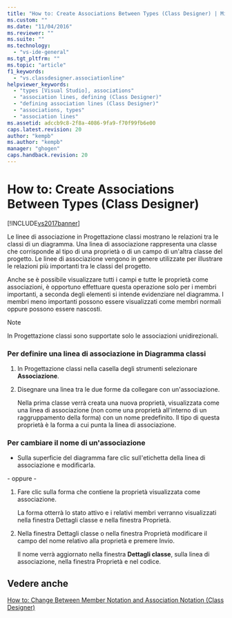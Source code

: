 ```yaml
---
title: "How to: Create Associations Between Types (Class Designer) | Microsoft Docs"
ms.custom: ""
ms.date: "11/04/2016"
ms.reviewer: ""
ms.suite: ""
ms.technology: 
  - "vs-ide-general"
ms.tgt_pltfrm: ""
ms.topic: "article"
f1_keywords: 
  - "vs.classdesigner.associationline"
helpviewer_keywords: 
  - "types [Visual Studio], associations"
  - "association lines, defining (Class Designer)"
  - "defining association lines (Class Designer)"
  - "associations, types"
  - "association lines"
ms.assetid: adccb9c8-2f8a-4086-9fa9-f70f99fb6e00
caps.latest.revision: 20
author: "kempb"
ms.author: "kempb"
manager: "ghogen"
caps.handback.revision: 20
---
```

# How to: Create Associations Between Types (Class Designer)
[!INCLUDE[vs2017banner](../code-quality/includes/vs2017banner.md)]

Le linee di associazione in Progettazione classi mostrano le relazioni tra le classi di un diagramma.  Una linea di associazione rappresenta una classe che corrisponde al tipo di una proprietà o di un campo di un'altra classe del progetto.  Le linee di associazione vengono in genere utilizzate per illustrare le relazioni più importanti tra le classi del progetto.  
  
 Anche se è possibile visualizzare tutti i campi e tutte le proprietà come associazioni, è opportuno effettuare questa operazione solo per i membri importanti, a seconda degli elementi si intende evidenziare nel diagramma. I membri meno importanti possono essere visualizzati come membri normali oppure possono essere nascosti.  
  
> [!NOTE]
>  In Progettazione classi sono supportate solo le associazioni unidirezionali.  
  
### Per definire una linea di associazione in Diagramma classi  
  
1.  In Progettazione classi nella casella degli strumenti selezionare **Associazione**.  
  
2.  Disegnare una linea tra le due forme da collegare con un'associazione.  
  
     Nella prima classe verrà creata una nuova proprietà,  visualizzata come una linea di associazione \(non come una proprietà all'interno di un raggruppamento della forma\) con un nome predefinito.  Il tipo di questa proprietà è la forma a cui punta la linea di associazione.  
  
### Per cambiare il nome di un'associazione  
  
-   Sulla superficie del diagramma fare clic sull'etichetta della linea di associazione e modificarla.  
  
 \- oppure \-  
  
1.  Fare clic sulla forma che contiene la proprietà visualizzata come associazione.  
  
     La forma otterrà lo stato attivo e i relativi membri verranno visualizzati nella finestra Dettagli classe e nella finestra Proprietà.  
  
2.  Nella finestra Dettagli classe o nella finestra Proprietà modificare il campo del nome relativo alla proprietà e premere Invio.  
  
     Il nome verrà aggiornato nella finestra **Dettagli classe**, sulla linea di associazione, nella finestra Proprietà e nel codice.  
  
## Vedere anche  
 [How to: Change Between Member Notation and Association Notation \(Class Designer\)](../Topic/How%20to:%20Change%20Between%20Member%20Notation%20and%20Association%20Notation%20\(Class%20Designer\).md)